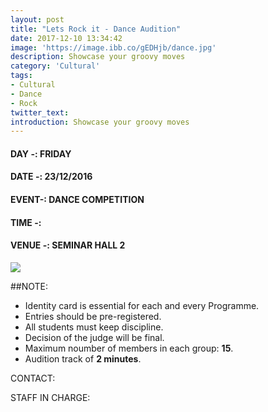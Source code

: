 ```yaml
---
layout: post
title: "Lets Rock it - Dance Audition"
date: 2017-12-10 13:34:42
image: 'https://image.ibb.co/gEDHjb/dance.jpg'
description: Showcase your groovy moves
category: 'Cultural'
tags:
- Cultural
- Dance
- Rock
twitter_text:
introduction: Showcase your groovy moves
---
```

#### DAY -: FRIDAY                                              
#### DATE -: 23/12/2016
#### EVENT-:  DANCE COMPETITION  
#### TIME -:  
#### VENUE -:  SEMINAR HALL 2

[<img src="https://image.ibb.co/gdyPVG/register_now_red.png">](https://goo.gl/forms/IcpsjYVjhVOs3q342)


##NOTE:

* Identity card is essential for each and every Programme.
* Entries should be pre-registered.
* All students must keep discipline.
* Decision of the judge will be final.
* Maximum noumber of members in each group: **15**. 
* Audition track of **2 minutes**.



CONTACT: 



STAFF IN CHARGE:  